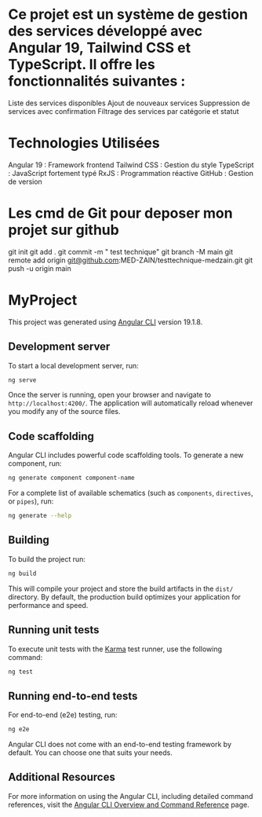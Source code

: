 # Ce projet est un système de gestion des services développé avec Angular 19, Tailwind CSS et TypeScript. Il offre les fonctionnalités suivantes :

Liste des services disponibles
Ajout de nouveaux services
Suppression de services avec confirmation
Filtrage des services par catégorie et statut


# Technologies Utilisées

Angular 19 : Framework frontend
Tailwind CSS : Gestion du style
TypeScript : JavaScript fortement typé
RxJS : Programmation réactive
GitHub : Gestion de version

# Les cmd de Git pour deposer mon projet sur github

git init
git add .
git commit -m " test technique"
git branch -M main
git remote add origin git@github.com:MED-ZAIN/testtechnique-medzain.git
git push -u origin main












# MyProject

This project was generated using [Angular CLI](https://github.com/angular/angular-cli) version 19.1.8.

## Development server

To start a local development server, run:

```bash
ng serve
```

Once the server is running, open your browser and navigate to `http://localhost:4200/`. The application will automatically reload whenever you modify any of the source files.

## Code scaffolding

Angular CLI includes powerful code scaffolding tools. To generate a new component, run:

```bash
ng generate component component-name
```

For a complete list of available schematics (such as `components`, `directives`, or `pipes`), run:

```bash
ng generate --help
```

## Building

To build the project run:

```bash
ng build
```

This will compile your project and store the build artifacts in the `dist/` directory. By default, the production build optimizes your application for performance and speed.

## Running unit tests

To execute unit tests with the [Karma](https://karma-runner.github.io) test runner, use the following command:

```bash
ng test
```

## Running end-to-end tests

For end-to-end (e2e) testing, run:

```bash
ng e2e
```

Angular CLI does not come with an end-to-end testing framework by default. You can choose one that suits your needs.

## Additional Resources

For more information on using the Angular CLI, including detailed command references, visit the [Angular CLI Overview and Command Reference](https://angular.dev/tools/cli) page.
